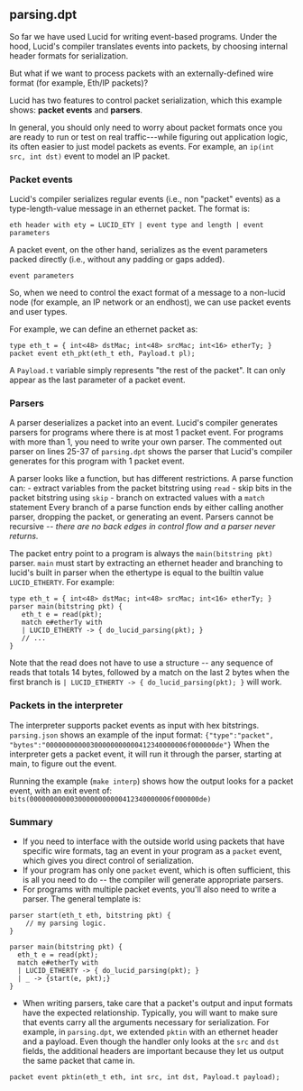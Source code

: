 ## parsing.dpt

So far we have used Lucid for writing event-based programs. Under the hood, Lucid's compiler translates events into packets, by choosing internal header formats for serialization. 

But what if we want to process packets with an externally-defined wire format (for example, Eth/IP packets)?

Lucid has two features to control packet serialization, which this example shows: **packet events** and **parsers**. 

In general, you should only need to worry about packet formats once you are ready to run or test on real traffic---while figuring out application logic, its often easier to just model packets as events. For example, an `ip(int src, int dst)` event to model an IP packet.

### Packet events

Lucid's compiler serializes regular events (i.e., non "packet" events) as a type-length-value message in an ethernet packet. The format is:

```
eth header with ety = LUCID_ETY | event type and length | event parameters
```

A packet event, on the other hand, serializes as the event parameters packed directly (i.e., without any padding or gaps added).
```
event parameters
```

So, when we need to control the exact format of a message to a non-lucid node (for example, an IP network or an endhost), we can use packet events and user types. 

For example, we can define an ethernet packet as:
```
type eth_t = { int<48> dstMac; int<48> srcMac; int<16> etherTy; }
packet event eth_pkt(eth_t eth, Payload.t pl);
```
A `Payload.t` variable simply represents "the rest of the packet". It can only appear as the last parameter of a packet event.

### Parsers

A parser deserializes a packet into an event. Lucid's compiler generates parsers for programs where there is at most 1 packet event. For programs with more than 1, you need to write your own parser. The commented out parser on lines 25-37 of `parsing.dpt` shows the parser that Lucid's compiler generates for this program with 1 packet event.

A parser looks like a function, but has different restrictions. A parse function can: 
    - extract variables from the packet bitstring using `read`
    - skip bits in the packet bitstring using `skip`
    - branch on extracted values with a `match` statement
Every branch of a parse function ends by either calling another parser, dropping the packet, or generating an event. Parsers cannot be recursive -- *there are no back edges in control flow and a parser never returns.*

The packet entry point to a program is always the `main(bitstring pkt)` parser. `main` must start by extracting an ethernet header and branching to lucid's built in parser when the ethertype is equal to the builtin value `LUCID_ETHERTY`. For example: 

```
type eth_t = { int<48> dstMac; int<48> srcMac; int<16> etherTy; }
parser main(bitstring pkt) {
   eth_t e = read(pkt);
   match e#etherTy with
   | LUCID_ETHERTY -> { do_lucid_parsing(pkt); }
   // ...
}
```
Note that the read does not have to use a structure -- any sequence of reads that totals 14 bytes, followed by a match on the last 2 bytes when the first branch is `| LUCID_ETHERTY -> { do_lucid_parsing(pkt); }` will work. 

### Packets in the interpreter

The interpreter supports packet events as input with hex bitstrings. `parsing.json` shows an example of the input format: 
`{"type":"packet", "bytes":"00000000000300000000000412340000006f000000de"}`
When the interpreter gets a packet event, it will run it through the parser, starting at main, to figure out the event. 

Running the example (`make interp`) shows how the output looks for a packet event, with an exit event of: `bits(00000000000300000000000412340000006f000000de)`

### Summary

- If you need to interface with the outside world using packets that have specific wire formats, tag an event in your program as a `packet` event, which gives you direct control of serialization.
- If your program has only one `packet` event, which is often sufficient, this is all you need to do -- the compiler will generate appropriate parsers. 
- For programs with multiple packet events, you'll also need to write a parser. The general template is: 
```
parser start(eth_t eth, bitstring pkt) {
    // my parsing logic.
}

parser main(bitstring pkt) {
  eth_t e = read(pkt);
  match e#etherTy with
  | LUCID_ETHERTY -> { do_lucid_parsing(pkt); }
  | _ -> {start(e, pkt);}
}
```

- When writing parsers, take care that a packet's output and input formats have the expected relationship. Typically, you will want to make sure that events carry all the arguments necessary for serialization. For example, in `parsing.dpt`, we extended `pktin` with an ethernet header and a payload. Even though the handler only looks at the `src` and `dst` fields, the additional headers are important because they let us output the same packet that came in. 

```
packet event pktin(eth_t eth, int src, int dst, Payload.t payload);
``` 